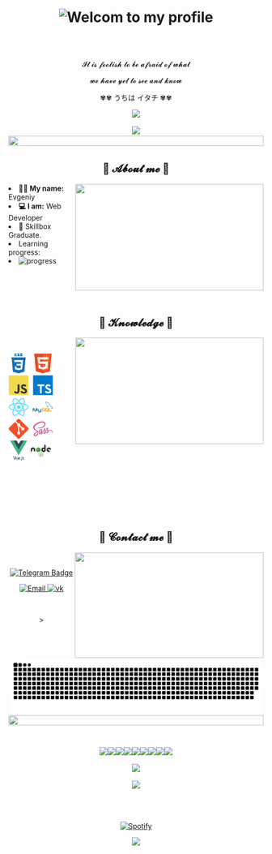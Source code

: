  <h1 align="center"><img src="https://c.tenor.com/4f8BH8nt1OYAAAAC/tenor.gif" height="155" width="650" alt="Welcom to my profile">
 </h1>
 <!-- <h1 align="center"><img src="https://media.giphy.com/media/mGcNjsfWAjY5AEZNw6/giphy.gif" width="50"><img src="https://i.postimg.cc/C5wJ4dS9/Welcom-to-my-profile.gif"><img src="https://media.giphy.com/media/mGcNjsfWAjY5AEZNw6/giphy.gif" width="50"></h1> -->
 <br>
 <div id="header" align="center">
 <!-- <img src="https://i.postimg.cc/ydQxr0Xp/download.gif" width=450  height=175 syle="display: block; margin: 0 auto" alt="сoding"/> -->
 </br>
  <p>𝓘𝓽 𝓲𝓼 𝓯𝓸𝓸𝓵𝓲𝓼𝓱 𝓽𝓸 𝓫𝓮 𝓪𝓯𝓻𝓪𝓲𝓭 𝓸𝓯 𝔀𝓱𝓪𝓽</p>
  <p>𝔀𝓮 𝓱𝓪𝓿𝓮 𝔂𝓮𝓽 𝓽𝓸 𝓼𝓮𝓮 𝓪𝓷𝓭 𝓴𝓷𝓸𝔀</p>
  <p> ✾✾ うちは イタチ ✾✾ </p>
  
  <p>
  <a href="https://count.getloli.com/"><img src="https://count.getloli.com/get/@:evgeny-ai"></a>
</p>
 </div>
 
 <p align="center">
<img src="https://raw.githubusercontent.com/trinib/trinib/a5f17399d881c5651a89bfe4a621014b08346cf0/images/marquee.svg">

 <!--📏LINE-->
<img src="https://i.imgur.com/dBaSKWF.gif" height="20" width="100%">

<div> 
<h2 align="center"> 🐾 𝓐𝓫𝓸𝓾𝓽 𝓶𝓮 🐾 </h2>
<div align="centr">
<img src="https://media1.tenor.com/m/naR85rQtmLsAAAAC/code-secret.gif" align="right" width=372 height=210>
</div> 
<li><b>👨‍💻 My name:</b> Evgeniy</li>
<li><b>💻 I am:</b> Web Developer</li>
<li>📖 Skillbox Graduate.</li>
<li>Learning progress:</li>
<li><img src="https://progress-bar.dev/100/" alt="progress"></li>
<br><br><br>
</div>

<div>
<h2 align="center" style="margin-top: 50px">📇 𝓚𝓷𝓸𝔀𝓵𝓮𝓭𝓰𝓮 📇</h2>
    <div align="center">
    <img src=https://camo.githubusercontent.com/7de37139d0b4c1ce40865e799b446c0e963a3dd8fb68d239707237c40604fa3d/68747470733a2f2f63646e2e6472696262626c652e636f6d2f75736572732f3733303730332f73637265656e73686f74732f363538313234332f6176656e746f2e676966 align="right" width=372 height=210>
    </div>
    </div>
    <div>
    <br>
    <p align="centr"><img src="https://github.com/devicons/devicon/blob/master/icons/css3/css3-plain-wordmark.svg"  title="CSS3" alt="CSS" width="40" height="40"/>&nbsp; 
    <img src="https://github.com/devicons/devicon/blob/master/icons/html5/html5-original.svg" title="HTML5" alt="HTML" width="40" height="40"/>&nbsp;
     <img src="https://github.com/devicons/devicon/blob/master/icons/javascript/javascript-original.svg" title="JavaScript" alt="JavaScript" width="40" height="40"/>&nbsp;
     <img src="https://github.com/devicons/devicon/blob/master/icons/typescript/typescript-original.svg" title="TypeScript" alt="TypeScript" width="40" height="40"/>&nbsp;
     <img src="https://github.com/devicons/devicon/blob/master/icons/react/react-original.svg" title="React" alt="React" width="40" height="40"/>&nbsp;
     <img src="https://github.com/devicons/devicon/blob/master/icons/mysql/mysql-original-wordmark.svg" title="MySQL"  alt="MySQL" width="40" height="40"/>&nbsp;
     <img src="https://github.com/devicons/devicon/blob/master/icons/git/git-original.svg" title="Git" **alt="Git" width="40" height="40"/>&nbsp;
     <img src="https://github.com/devicons/devicon/blob/master/icons/sass/sass-original.svg"  title="SASS" alt="SASS" width="40" height="40"/>&nbsp;
     <img src="https://raw.githubusercontent.com/devicons/devicon/master/icons/vuejs/vuejs-original-wordmark.svg" title="vuejs" width="40" height="40"/>
     <img src="https://raw.githubusercontent.com/devicons/devicon/master/icons/nodejs/nodejs-original-wordmark.svg" alt="nodejs" style="max-width: 100%;" width="40" height="40">
     <br><br><br><br><br><br>
     </p>
     </div>
    
<h2 align="center" style="margin-top: 50px">📝  𝓒𝓸𝓷𝓽𝓪𝓬𝓽 𝓶𝓮  📝</h2>
     <div align="center">
     <img src="https://c.tenor.com/cwoN93BINOMAAAAC/tenor.gif" align="right" width="373.5px" height="208.5px">
    <br>
    <p align="center"><a href="https://t.me/Kurama009">
        <img src="https://img.shields.io/badge/-Kurama009-blue?style=flat&logo=Telegram&logoColor=white" alt="Telegram Badge"/>
      </a>
      <div id="badges" align="center">
     <a href="mailto:toshich25@mail.ru">
        <img src="https://img.shields.io/badge/@email-black?logoColor=white&style=for-the-badge" alt="Email"/>
      </a>
     <a href="https://vk.com/walkingdead05">
        <img src="https://img.shields.io/badge/-Vkontakte-003f5c?style=for-the-badge&logo=Vk" alt="vk"/>
      </a>
      </p>
      <br>
    </div>
    <p>>

<!-- <h3 align="center" style="margin-top: 50px">📈  𝓜𝔂 𝓢𝓽𝓪𝓽𝓼 📈 </h3>
<div align="center">
  <img src="http://github-readme-streak-stats.herokuapp.com?user=Evgeny-ai&theme=transparent&mode=weekly" title="streak-stats" **alt="streak-stats" height=165/>
</div> -->

<!-- Snake -->
<div align="center" style="margin-top: 30px">
<picture>
  <source media="(prefers-color-scheme: dark)" srcset="https://raw.githubusercontent.com/platane/platane/output/github-contribution-grid-snake-dark.svg">
  <source media="(prefers-color-scheme: light)" srcset="https://raw.githubusercontent.com/platane/platane/output/github-contribution-grid-snake.svg">
  <img alt="github contribution grid snake animation" src="https://raw.githubusercontent.com/platane/platane/output/github-contribution-grid-snake.svg">
</picture>
<br/>
</div>
 <!--📏LINE-->
<img src="https://i.imgur.com/dBaSKWF.gif" height="20" width="100%">

<!-- thanks to Trinib for the idea https://github.com/trinib -->
<!--🍷WINEEMOJI / 🌐WEBSITE: https://github.com/seanprashad/slackmoji/ -->
<p align="center" style="margin-top: 40px">
<img src="https://github.com/seanprashad/slackmoji/blob/master/emoji/blob/blob-wine-gif.gif" width="30"><img src="https://github.com/seanprashad/slackmoji/blob/master/emoji/blob/blob-wine-gif.gif" width="30"><img src="https://github.com/seanprashad/slackmoji/blob/master/emoji/blob/blob-wine-gif.gif" width="30"><img src="https://github.com/seanprashad/slackmoji/blob/master/emoji/blob/blob-wine-gif.gif" width="30"><img src="https://github.com/seanprashad/slackmoji/blob/master/emoji/blob/blob-wine-gif.gif" width="30"><img src="https://github.com/seanprashad/slackmoji/blob/master/emoji/blob/blob-wine-gif.gif" width="30"><img src="https://github.com/seanprashad/slackmoji/blob/master/emoji/blob/blob-wine-gif.gif" width="30"><img src="https://github.com/seanprashad/slackmoji/blob/master/emoji/blob/blob-wine-gif.gif" width="30"><img src="https://github.com/seanprashad/slackmoji/blob/master/emoji/blob/blob-wine-gif.gif" width="30">

<!--💬🃏QUOTESCARD / 🌐WEBSITE: https://github.com/PiyushSuthar/github-readme-quotes#Demo & https://github.com/cheehwatang/github-readme-daily-quotes & https://github.com/shravan20/github-readme-quotes -->
<p align="center">
<img src="https://quotes-github-readme.vercel.app/api?theme=merko&border=true">
<p align="center">
<img src="https://github-readme-daily-quotes-trinib.vercel.app/api?theme=merko&category=programming&border=true&border_color=bdf259&border_width=3&border_radius=40&font=new_rocker"><br><br>

  &nbsp;<div align="center">
  [![Spotify](https://novatorem.vercel.app/api/spotify?background_color=0d1117&border_color=ffffff)](https://open.spotify.com/user/omnitenebris)
</div>

 <p align="center">
  <img src="https://capsule-render.vercel.app/api?type=waving&color=gradient&height=60&section=footer"/>
</p>